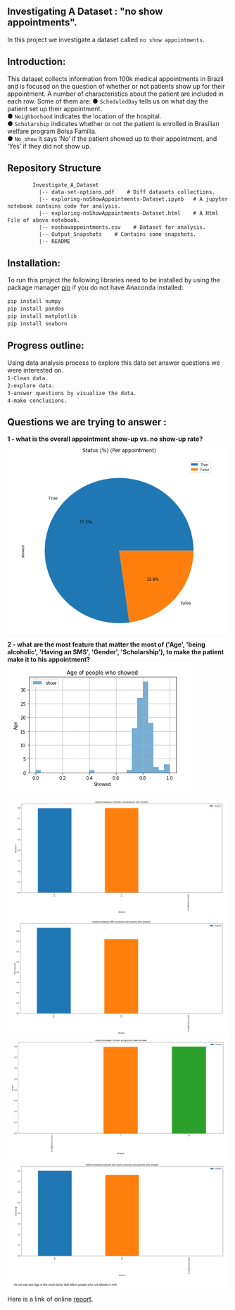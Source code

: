 ## Investigating A Dataset : "no show appointments".
In this project we investigate a dataset called `no show appointments`.

## Introduction:
This dataset collects information from 100k medical appointments in Brazil and is focused on the question of whether or not patients show up for their appointment. A number of characteristics about the patient are included in each row.
Some of them are:
 ● `ScheduledDay` tells us on what day the patient set up their appointment.  
 ● `Neighborhood` indicates the location of the hospital.  
 ● `Scholarship` indicates whether or not the patient is enrolled in Brasilian welfare program Bolsa Família.  
 ● `No_show` it says ‘No’ if the patient showed up to their appointment, and ‘Yes’ if they did not show up.  

 ## Repository Structure
 ~~~~~~~
         Investigate_A_Dataset
           |-- data-set-options.pdf    # Diff datasets collections.
           |-- exploring-noShowAppointments-Dataset.ipynb   # A jupyter notebook contains code for analysis.
           |-- exploring-noShowAppointments-Dataset.html    # A Html File of above notebook.
           |-- noshowappointments.csv    # Dataset for analysis.    
           |-- Output_Snapshots    # Contains some snapshots.
           |-- README
 ~~~~~~~

## Installation:
To run this project the following libraries need to be installed by using the package manager [pip](https://pip.pypa.io/en/stable/) if you do not have Anaconda installed:

```python
pip install numpy
pip install pandas
pip install matplotlib
pip install seaborn
```

## Progress outline:
Using data analysis process to explore this data set answer questions we were interested on.<br/>
`1-Clean data.`<br/>
`2-explore data.`<br/>
`3-answer questions by visualize the data.`<br/>
`4-make conclusions.`<br/>

## Questions we are trying to answer :
**1 - what is the overall appointment show-up vs. no show-up rate?**<br/>
![Q1 Answer](Output_Snapshots/q1.png)

**2 - what are the most feature that matter the most of ('Age', 'being alcoholic', 'Having an SMS', 'Gender', 'Scholarship'), to make the patient make it to his appointment?**
![Q2 Answer](Output_Snapshots/q2a.png)

![Q2 Answer](Output_Snapshots/q2b.png)
![Q2 Answer](Output_Snapshots/q2c.png)
![Q2 Answer](Output_Snapshots/q2d.png)
![Q2 Answer](Output_Snapshots/q2e.png)

Here is a link of online [report](https://tanmayachaudhary.github.io/Investigate_A_Dataset2/exploring-noShowAppointments-Dataset.html).
